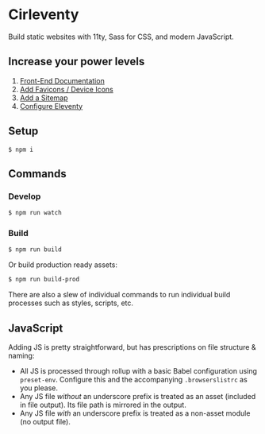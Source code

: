 # Cirleventy

Build static websites with 11ty, Sass for CSS, and modern JavaScript.

## Increase your power levels

1. [Front-End Documentation](https://spiderpig86.github.io/Cirrus/)
1. [Add Favicons / Device Icons](https://realfavicongenerator.net/)
2. [Add a Sitemap](https://developers.google.com/search/docs/advanced/sitemaps/build-sitemap)
3. [Configure Eleventy](https://www.11ty.dev/docs/watch-serve/)

## Setup

```shell
$ npm i
```

## Commands

### Develop

```sh
$ npm run watch
```

### Build

```sh
$ npm run build
```

Or build production ready assets:

```sh
$ npm run build-prod
```

There are also a slew of individual commands to run individual build processes such as styles, scripts, etc.

## JavaScript

Adding JS is pretty straightforward, but has prescriptions on file structure & naming:

-   All JS is processed through rollup with a basic Babel configuration using `preset-env`. Configure this and the accompanying `.browserslistrc` as you please.
-   Any JS file _without_ an underscore prefix is treated as an asset (included in file output). Its file path is mirrored in the output.
-   Any JS file _with_ an underscore prefix is treated as a non-asset module (no output file).
